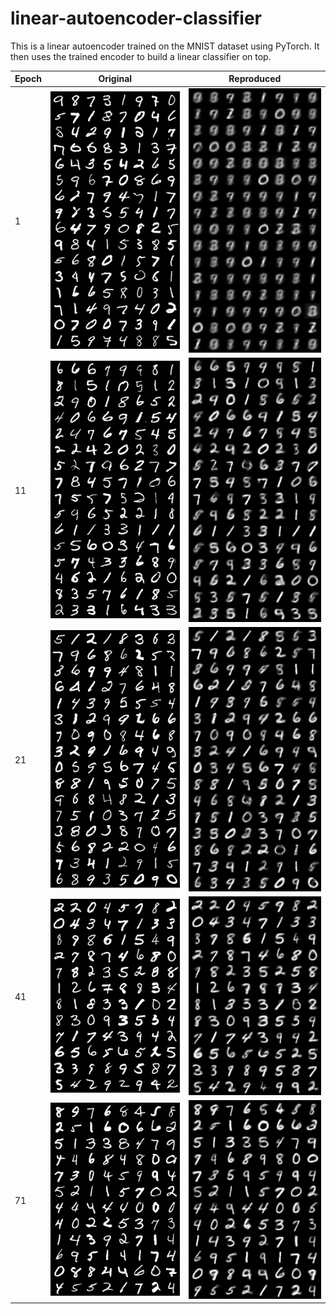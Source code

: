 # linear-autoencoder-classifier

This is a linear autoencoder trained on the MNIST dataset using PyTorch. It then uses the trained encoder to build a linear classifier on top.

| Epoch | Original | Reproduced |
|-----------|----------|------------|
| 1 | ![GitHub image](ae3_img/ori_image_0.png) | ![GitHub image](ae3_img/rep_image_0.png) |
| 11 | ![GitHub image](ae3_img/ori_image_10.png) | ![GitHub image](ae3_img/rep_image_10.png)|
| 21 | ![GitHub image](ae3_img/ori_image_20.png) | ![GitHub image](ae3_img/rep_image_20.png)|
| 41 | ![GitHub image](ae3_img/ori_image_40.png) | ![GitHub image](ae3_img/rep_image_40.png)|
| 71 | ![GitHub image](ae3_img/ori_image_70.png) | ![GitHub image](ae3_img/rep_image_70.png)|

